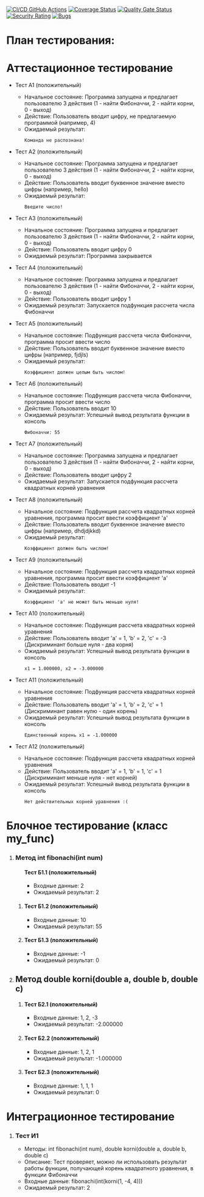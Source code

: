 [![CI/CD GitHub Actions](https://github.com/Hopejesus55/testt/actions/workflows/test-action.yml/badge.svg)](https://github.com/Hopejesus55/testt/actions/workflows/test-action.yml)
[![Coverage Status](https://coveralls.io/repos/seekerk/ctest/badge.svg?branch=main)](https://coveralls.io/github/seekerk/ctest?branch=main)
[![Quality Gate Status](https://sonarcloud.io/api/project_badges/measure?project=HopeJesus55_testt&metric=alert_status)](https://sonarcloud.io/summary/new_code?id=HopeJesus55_testt)
[![Security Rating](https://sonarcloud.io/api/project_badges/measure?project=HopeJesus55_testt&metric=security_rating)](https://sonarcloud.io/summary/new_code?id=HopeJesus55_testt)
[![Bugs](https://sonarcloud.io/api/project_badges/measure?project=HopeJesus55_testt&metric=bugs)](https://sonarcloud.io/summary/new_code?id=HopeJesus55_testt)

# План тестирования:

# Аттестационное тестирование
  - Тест А1 (положительный)
    - Начальное состояние: Программа запущена и предлагает пользователю 3 действия (1 - найти Фибоначчи, 2 - найти корни, 0 - выход)
    - Действие: Пользователь вводит цифру, не предлагаемую программой (например, 4)
    - Ожидаемый результат:
        ```            
      	Команда не распознана!
        ```   
  - Тест А2 (положительный)
    - Начальное состояние: Программа запущена и предлагает пользователю 3 действия (1 - найти Фибоначчи, 2 - найти корни, 0 - выход)
    - Действие: Пользователь вводит буквенное значение вместо цифры (например, hello)
    - Ожидаемый результат:
        ```            
      	Введите число!
        ```   
  - Тест А3 (положительный)
    - Начальное состояние: Программа запущена и предлагает пользователю 3 действия (1 - найти Фибоначчи, 2 - найти корни, 0 - выход)
    - Действие: Пользователь вводит цифру 0
    - Ожидаемый результат: Программа закрывается

  - Тест А4 (положительный)
    - Начальное состояние: Программа запущена и предлагает пользователю 3 действия (1 - найти Фибоначчи, 2 - найти корни, 0 - выход)
    - Действие: Пользователь вводит цифру 1
    - Ожидаемый результат: Запускается подфункция рассчета числа Фибоначчи

  - Тест А5 (положительный)
    - Начальное состояние: Подфункция рассчета числа Фибоначчи, программа просит ввести число
    - Действие: Пользователь вводит буквенное значение вместо цифры (например, fjdjls)
    - Ожидаемый результат: 
        ```            
      	Коэффициент должен целым быть числом!
        ```    

  - Тест А6 (положительный)
    - Начальное состояние: Подфункция рассчета числа Фибоначчи, программа просит ввести число
    - Действие: Пользователь вводит 10
    - Ожидаемый результат: Успешный вывод результата функции в консоль
        ```            
      	Фибоначчи: 55
        ```    

  - Тест А7 (положительный)
    - Начальное состояние: Программа запущена и предлагает пользователю 3 действия (1 - найти Фибоначчи, 2 - найти корни, 0 - выход)
    - Действие: Пользователь вводит цифру 2
    - Ожидаемый результат: Запускается подфункция рассчета квадратных корней уравнения

  - Тест А8 (положительный)
    - Начальное состояние: Подфункция рассчета квадратных корней уравнения, программа просит ввести коэффициент 'a'
    - Действие: Пользователь вводит буквенное значение вместо цифры (например, dhdjdjkkd)
    - Ожидаемый результат: 
        ```            
      	Коэффициент должен быть числом!
        ```    

  - Тест А9 (положительный)
    - Начальное состояние: Подфункция рассчета квадратных корней уравнения, программа просит ввести коэффициент 'a'
    - Действие: Пользователь вводит -1
    - Ожидаемый результат: 
        ```            
      	Коэффициент 'a' не может быть меньше нуля!
        ```    

  - Тест А10 (положительный)
    - Начальное состояние: Подфункция рассчета квадратных корней уравнения
    - Действие: Пользователь вводит 'а' = 1, 'b' = 2, 'c' = -3 (Дискриминант больше нуля - два корня)
    - Ожидаемый результат: Успешный вывод результата функции в консоль
        ```            
      	x1 = 1.000000, x2 = -3.000000
        ```    

  - Тест А11 (положительный)
    - Начальное состояние: Подфункция рассчета квадратных корней уравнения
    - Действие: Пользователь вводит 'а' = 1, 'b' = 2, 'c' = 1 (Дискриминант равен нулю - один корень)
    - Ожидаемый результат: Успешный вывод результата функции в консоль
        ```            
      	Единственный корень x1 = -1.000000
        ```    

  - Тест А12 (положительный)
    - Начальное состояние: Подфункция рассчета квадратных корней уравнения
    - Действие: Пользователь вводит 'а' = 1, 'b' = 1, 'c' = 1 (Дискриминант меньше нуля - нет корней)
    - Ожидаемый результат: Успешный вывод результата функции в консоль
        ```            
      	Нет действительных корней уравнения :(
        ```    

# Блочное тестирование (класс my_func)
<ol>
  <li>
    <h3>Метод int fibonachi(int num)</h3>
    <ol>
    	  <h4>Тест Б1.1 (положительный)</h4>
    	  <ul>
    	    <li>Входные данные: 2</li>
    	    <li>Ожидаемый результат: 2</li>
    	  </ul>
    	</li>
    	<li>
    	  <h4>Тест Б1.2 (положительный)</h4>
    	  <ul>
    	    <li>Входные данные: 10</li>
    	    <li>Ожидаемый результат: 55</li>
    	  </ul>
    	</li>
    	<li>
    	  <h4>Тест Б1.3 (положительный)</h4>
    	  <ul>
    	    <li>Входные данные: -1</li>
    	    <li>Ожидаемый результат: 0</li>
    	  </ul>
    	</li>
    </ol>
  </li>
    <li>
    <h2>Метод double korni(double a, double b, double c)</h2>
    <ol>
    	<li>
    	  <h4>Тест Б2.1 (положительный)</h4>
    	  <ul>
    	    <li>Входные данные: 1, 2, -3</li>
    	    <li>Ожидаемый результат: -2.000000</li>
    	  </ul>
    	</li>
    	<li>
    	  <h4>Тест Б2.2 (положительный)</h4>
    	  <ul>
    	    <li>Входные данные: 1, 2, 1</li>
    	    <li>Ожидаемый результат: -1.000000</li>
    	  </ul>
    	</li>
    	<li>
    	  <h4>Тест Б2.3 (положительный)</h4>
    	  <ul>
    	    <li>Входные данные: 1, 1, 1</li>
    	    <li>Ожидаемый результат: 0</li>
    	  </ul>
    	</li>
    </ol>
  </li>
</ol>

# Интеграционное тестирование
<ol>
  <li>
    <h3>Тест И1</h3>
    <ul>
      <li>Методы: int fibonachi(int num), double korni(double a, double b, double c)</li>
      <li>Описание: Тест проверяет, можно ли использовать результат работы функции, получающей корень квадратного уравнения, в функции Фибоначчи</li>
      <li>Входные данные: fibonachi(int(korni(1, -4, 4)))</li>
      <li>Ожидаемый результат: 2</li>
    </ul>	
  </li>
  
</ol>

